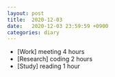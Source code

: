 ```yaml
---
layout: post
title:  2020-12-03
date:   2020-12-03 23:59:59 +0900
categories: diary
---
```


- [Work] meeting 4 hours
- [Research] coding 2 hours
- [Study] reading 1 hour
